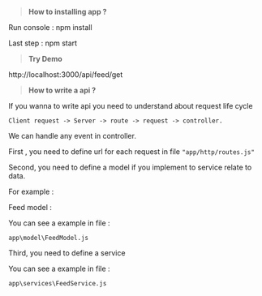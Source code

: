 

> **How to installing app ?**

Run console : npm install

Last step : npm start
>**Try Demo**

http://localhost:3000/api/feed/get

> **How to write a api ?**

If you wanna to write api you need to understand about request life cycle

`Client request -> Server -> route -> request -> controller.
`

We can handle any event in controller.

First , you need to define url for each request in file `"app/http/routes.js"`

Second, you need to define a model if you implement to service relate to data.

For example :

Feed model :

You can see a example in file :

```app\model\FeedModel.js```

 Third, you need to define a service

 You can see a example in file :

```app\services\FeedService.js```




